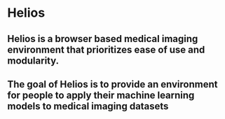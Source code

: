 # Helios
## Helios is a browser based medical imaging environment that prioritizes ease of use and modularity.
## The goal of Helios is to provide an environment for people to apply their machine learning models to medical imaging datasets 
